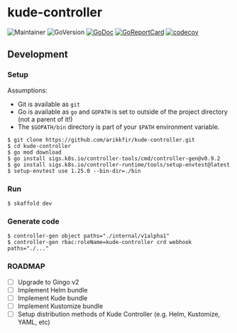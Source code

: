 # kude-controller

![Maintainer](https://img.shields.io/badge/maintainer-arikkfir-blue)
![GoVersion](https://img.shields.io/github/go-mod/go-version/arikkfir/kude-controller.svg)
[![GoDoc](https://img.shields.io/badge/godoc-reference-blue.svg)](https://godoc.org/github.com/arikkfir/kude-controller)
[![GoReportCard](https://goreportcard.com/badge/github.com/arikkfir/kude-controller)](https://goreportcard.com/report/github.com/arikkfir/kude-controller)
[![codecov](https://codecov.io/gh/arikkfir/kude-controller/branch/main/graph/badge.svg?token=QP3OAILB25)](https://codecov.io/gh/arikkfir/kude-controller)

## Development

### Setup

Assumptions:
- Git is available as `git`
- Go is available as `go` and `GOPATH` is set to outside of the project directory (not a parent of it!)
- The `$GOPATH/bin` directory is part of your `$PATH` environment variable.

```shell
$ git clone https://github.com/arikkfir/kude-controller.git
$ cd kude-controller
$ go mod download
$ go install sigs.k8s.io/controller-tools/cmd/controller-gen@v0.9.2
$ go install sigs.k8s.io/controller-runtime/tools/setup-envtest@latest
$ setup-envtest use 1.25.0 --bin-dir=./bin
```

### Run

```shell
$ skaffold dev
```

### Generate code

```shell
$ controller-gen object paths="./internal/v1alpha1"
$ controller-gen rbac:roleName=kude-controller crd webhook paths="./..."
```

### ROADMAP

- [ ] Upgrade to Gingo v2
- [ ] Implement Helm bundle
- [ ] Implement Kude bundle
- [ ] Implement Kustomize bundle
- [ ] Setup distribution methods of Kude Controller (e.g. Helm, Kustomize, YAML, etc)

